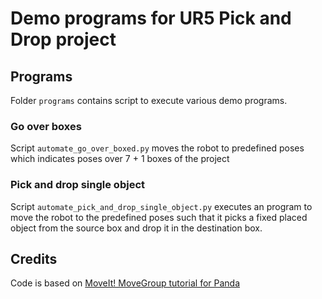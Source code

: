 # Demo programs for UR5 Pick and Drop project

## Programs

Folder `programs` contains script to execute various demo programs. 

### Go over boxes

Script `automate_go_over_boxed.py` moves the robot to predefined poses
which indicates poses over 7 + 1 boxes of the project

### Pick and drop single object

Script `automate_pick_and_drop_single_object.py` executes an program to move the robot 
to the predefined poses such that it picks a fixed placed object from the source box and 
drop it in the destination box.


## Credits

Code is based on [MoveIt! MoveGroup tutorial for Panda](https://github.com/ros-planning/moveit_tutorials/blob/kinetic-devel/doc/move_group_python_interface/)
